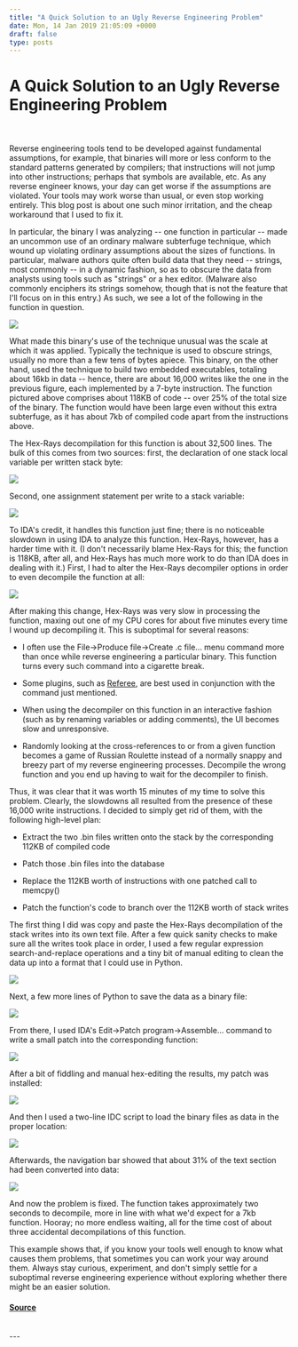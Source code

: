 ```yaml
---
title: "A Quick Solution to an Ugly Reverse Engineering Problem"
date: Mon, 14 Jan 2019 21:05:09 +0000
draft: false
type: posts
---
```

# A Quick Solution to an Ugly Reverse Engineering Problem

<br/>

<br/>
Reverse engineering tools tend to be developed against fundamental assumptions, for example, that binaries will more or less conform to the standard patterns generated by compilers; that instructions will not jump into other instructions; perhaps that symbols are available, etc. As any reverse engineer knows, your day can get worse if the assumptions are violated. Your tools may work worse than usual, or even stop working entirely. This blog post is about one such minor irritation, and the cheap workaround that I used to fix it.

In particular, the binary I was analyzing -- one function in particular -- made an uncommon use of an ordinary malware subterfuge technique, which wound up violating ordinary assumptions about the sizes of functions. In particular, malware authors quite often build data that they need -- strings, most commonly -- in a dynamic fashion, so as to obscure the data from analysts using tools such as "strings" or a hex editor. (Malware also commonly enciphers its strings somehow, though that is not the feature that I'll focus on in this entry.) As such, we see a lot of the following in the function in question.

![](https://images.squarespace-cdn.com/content/v1/53a64cc2e4b0c63fc41a3320/1547498741507-9R05MOAFLZLFCE25XLLZ/ManyStackWrites.png?format=1000w)

What made this binary's use of the technique unusual was the scale at which it was applied. Typically the technique is used to obscure strings, usually no more than a few tens of bytes apiece. This binary, on the other hand, used the technique to build two embedded executables, totaling about 16kb in data -- hence, there are about 16,000 writes like the one in the previous figure, each implemented by a 7-byte instruction. The function pictured above comprises about 118KB of code -- over 25% of the total size of the binary. The function would have been large even without this extra subterfuge, as it has about 7kb of compiled code apart from the instructions above.

The Hex-Rays decompilation for this function is about 32,500 lines. The bulk of this comes from two sources: first, the declaration of one stack local variable per written stack byte:

![](https://images.squarespace-cdn.com/content/v1/53a64cc2e4b0c63fc41a3320/1547498823800-9PW61DK2IRSP7F7APHDO/HR-ManyStackVariables.png?format=1000w)

Second, one assignment statement per write to a stack variable:

![](https://images.squarespace-cdn.com/content/v1/53a64cc2e4b0c63fc41a3320/1547498845852-KY75CKSB1IHFB9W8QUEO/HR-ManyStackWrites.png?format=1000w)

To IDA's credit, it handles this function just fine; there is no noticeable slowdown in using IDA to analyze this function. Hex-Rays, however, has a harder time with it. (I don't necessarily blame Hex-Rays for this; the function is 118KB, after all, and Hex-Rays has much more work to do than IDA does in dealing with it.) First, I had to alter the Hex-Rays decompiler options in order to even decompile the function at all:

![](https://images.squarespace-cdn.com/content/v1/53a64cc2e4b0c63fc41a3320/1547498908998-XIDP3KTU9R9FLV61H68Y/HR-DecompilerOptions.png?format=1000w)

After making this change, Hex-Rays was very slow in processing the function, maxing out one of my CPU cores for about five minutes every time I wound up decompiling it. This is suboptimal for several reasons:

-   I often use the File->Produce file->Create .c file... menu command more than once while reverse engineering a particular binary. This function turns every such command into a cigarette break.
    
-   Some plugins, such as [Referee](https://github.com/jkoppel/project-ironfist/tree/master/tools/Revitalize/Referee), are best used in conjunction with the command just mentioned.
    
-   When using the decompiler on this function in an interactive fashion (such as by renaming variables or adding comments), the UI becomes slow and unresponsive.
    
-   Randomly looking at the cross-references to or from a given function becomes a game of Russian Roulette instead of a normally snappy and breezy part of my reverse engineering processes. Decompile the wrong function and you end up having to wait for the decompiler to finish.
    

Thus, it was clear that it was worth 15 minutes of my time to solve this problem. Clearly, the slowdowns all resulted from the presence of these 16,000 write instructions. I decided to simply get rid of them, with the following high-level plan:

-   Extract the two .bin files written onto the stack by the corresponding 112KB of compiled code
    
-   Patch those .bin files into the database
    
-   Replace the 112KB worth of instructions with one patched call to memcpy()
    
-   Patch the function's code to branch over the 112KB worth of stack writes
    

The first thing I did was copy and paste the Hex-Rays decompilation of the stack writes into its own text file. After a few quick sanity checks to make sure all the writes took place in order, I used a few regular expression search-and-replace operations and a tiny bit of manual editing to clean the data up into a format that I could use in Python.

![](https://images.squarespace-cdn.com/content/v1/53a64cc2e4b0c63fc41a3320/1547499046561-KRFY6EZECF56OKCYG046/PythonCleanedUp.png?format=1000w)

Next, a few more lines of Python to save the data as a binary file:

![](https://images.squarespace-cdn.com/content/v1/53a64cc2e4b0c63fc41a3320/1547499085704-FPLVZP0Y00UPFT8IKDRI/PythonSaveBinary.png?format=1000w)

From there, I used IDA's Edit->Patch program->Assemble... command to write a small patch into the corresponding function:

![](https://images.squarespace-cdn.com/content/v1/53a64cc2e4b0c63fc41a3320/1547499140177-XSLU21206FT1L8UUXETZ/IDA-AssembleCommand.png?format=1000w)

After a bit of fiddling and manual hex-editing the results, my patch was installed:

![](https://images.squarespace-cdn.com/content/v1/53a64cc2e4b0c63fc41a3320/1547499184170-K3B84OVBQSWWZ64IK7MN/Patched.png?format=1000w)

And then I used a two-line IDC script to load the binary files as data in the proper location:

![](https://images.squarespace-cdn.com/content/v1/53a64cc2e4b0c63fc41a3320/1547499316642-TABQU2SSVGD3BOIPSSZ7/IDC.png?format=1000w)

Afterwards, the navigation bar showed that about 31% of the text section had been converted into data:

![](https://images.squarespace-cdn.com/content/v1/53a64cc2e4b0c63fc41a3320/1547499356025-F3Z3HBD1LWTV9ACTPJ0P/IDA-NavBarAfter.png?format=1000w)

And now the problem is fixed. The function takes approximately two seconds to decompile, more in line with what we'd expect for a 7kb function. Hooray; no more endless waiting, all for the time cost of about three accidental decompilations of this function.

This example shows that, if you know your tools well enough to know what causes them problems, that sometimes you can work your way around them. Always stay curious, experiment, and don't simply settle for a suboptimal reverse engineering experience without exploring whether there might be an easier solution.

#### [Source](https://www.msreverseengineering.com/blog/2019/1/14/a-quick-solution-to-an-ugly-reverse-engineering-problem)

<br/>
---
